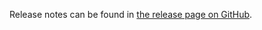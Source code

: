 Release notes can be found in [the release page on GitHub](https://github.com/apache/skywalking-infra-e2e/releases).
